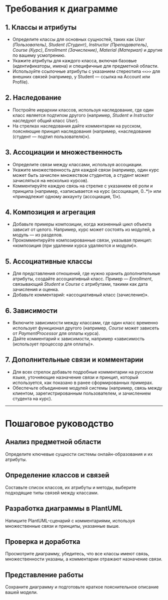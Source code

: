 # Требования к диаграмме

## 1. Классы и атрибуты

* Определите классы для основных сущностей, таких как *User (Пользователь)*, *Student (Студент)*, *Instructor (Преподаватель)*, *Course (Курс)*, *Enrollment (Зачисление)*, *Material (Материал)* и другие по вашему усмотрению.
* Укажите атрибуты для каждого класса, включая базовые (идентификаторы, имена) и специфичные для предметной области.
* Используйте ссылочные атрибуты с указанием стереотипа `<<>>` для внешних связей (например, у Student — ссылка на Account или Profile).

## 2. Наследование

* Постройте иерархии классов, используя наследование, где один класс является подтипом другого (например, *Student* и *Instructor* наследуют общий класс *User*).
* На стрелках наследования дайте комментарии на русском, поясняющие принцип наследования (например, «наследование (студент — подтип пользователя)»).

## 3. Ассоциации и множественность

* Определите связи между классами, используя ассоциации.
* Укажите множественность для каждой связи (например, один курс может быть зачислен множеством студентов, а студент может зачисляться на несколько курсов).
* Комментируйте каждую связь на стрелке с указанием её роли и принципа (например, «записывается на курс (ассоциация, 0..\*)» или «принадлежит одному аккаунту (ассоциация, 1)»).

## 4. Композиция и агрегация

* Добавьте примеры композиции, когда жизненный цикл объекта зависит от целого. Например, курс может состоять из модулей, а модуль ― из разделов.
* Прокомментируйте композированные связи, указывая принцип: «композиция (при удалении курса удаляются и модули)».

## 5. Ассоциативные классы

* Для представления отношений, где нужно хранить дополнительные атрибуты, создайте ассоциативный класс. Пример ― *Enrollment*, связывающий *Student* и *Course* с атрибутами, такими как дата зачисления и оценка.
* Добавьте комментарий: «ассоциативный класс (зачисление)».

## 6. Зависимости

* Включите зависимости между классами, где один класс временно использует функционал другого (например, *Course* может зависеть от *PaymentProcessor* для оплаты курса).
* Дайте комментарий к зависимости, например «зависимость (использует процессор для оплаты)».

## 7. Дополнительные связи и комментарии

* Для всех стрелок добавьте подробные комментарии на русском языке, уточняющие назначение связи и принцип, который используется, как показано в ранее сформированных примерах.
* Обеспечьте объединение модулей системы (например, связь между клиентом, зарегистрированным пользователем, и зачислением студента на курс).

---

# Пошаговое руководство

## Анализ предметной области

Определите ключевые сущности системы онлайн-образования и их атрибуты.

## Определение классов и связей

Составьте список классов, их атрибуты и методы, выберите подходящие типы связей между классами.

## Разработка диаграммы в PlantUML

Напишите PlantUML-сценарий с комментариями, используя множественные связи и принципы, указанные выше.

## Проверка и доработка

Просмотрите диаграмму, убедитесь, что все классы имеют связь, множественности указаны, а комментарии отражают назначение связи.

## Представление работы

Сохраните диаграмму и подготовьте краткое пояснительное описание вашей модели.